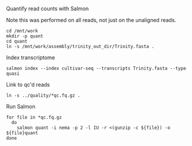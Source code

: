 Quantify read counts with Salmon

Note this was performed on all reads, not just on the unaligned reads. 
```
cd /mnt/work
mkdir -p quant
cd quant
ln -s /mnt/work/assembly/trinity_out_dir/Trinity.fasta .
```
Index transcriptome
```
salmon index --index cultivar-seq --transcripts Trinity.fasta --type quasi
```

Link to qc'd reads
```
ln -s ../quality/*qc.fq.gz .
```  
Run Salmon
```
for file in *qc.fq.gz
  do
    salmon quant -i nema -p 2 -l IU -r <(gunzip -c ${file}) -o ${file}quant
done
```
